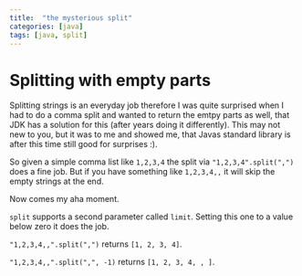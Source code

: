 ```yaml
---
title:  "the mysterious split"
categories: [java]
tags: [java, split]
---
```


# Splitting with empty parts

Splitting strings is an everyday job therefore I was quite surprised when I had to do a comma split and wanted to return the emtpy parts as well, that JDK has a solution for this (after years doing it differently). This may not new to you, but it was to me and showed me, that Javas standard library is after this time still good for surprises :).

So given a simple comma list like `1,2,3,4` the split via `"1,2,3,4".split(",")` does a fine job. But if you have something like `1,2,3,4,,` it will skip the empty strings at the end.

Now comes my aha moment. 

`split` supports a second parameter called `limit`. Setting this one to a value below zero it does the job.

`"1,2,3,4,,".split(",")` returns `[1, 2, 3, 4]`.

`"1,2,3,4,,".split(",", -1)` returns `[1, 2, 3, 4, , ]`.
